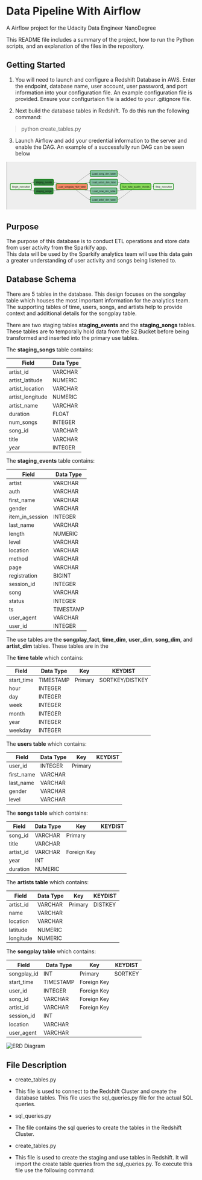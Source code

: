 # Data Pipeline With Airflow
 A Airflow project for the Udacity Data Engineer NanoDegree

 This README file includes a summary of the project, how to run the Python scripts, and an explanation of the files in the repository.

 ## Getting Started

 1.  You will need to launch and configure a Redshift Database in AWS.  Enter the endpoint, database name, user account, user password, and port information into your configuration file.  An example configuration file is provided.  Ensure your configurtaion file is added to your .gitignore file.  

 2.  Next build the database tables in Redshift.  To do this run the following command:
> python create_tables.py

 3.  Launch Airflow and add your credential information to the server and enable the DAG.  An example of a successfully run DAG can be seen below

 <img src="images/layout.PNG">

 ## Purpose
 The purpose of this database is to conduct ETL operations and store data from user activity from the Sparkify app.  
 This data will be used by the Sparkify analytics team will use this data gain a greater understanding of user activity and songs being listened to.


 ## Database Schema
 There are 5 tables in the database.  This design focuses on the songplay table which houses the most important information for the analytics team.  The supporting tables of time, users, songs, and artists help to provide context and additional details for the songplay table.

 There are two staging tables **staging_events** and the **staging_songs** tables.  These tables are to temporally hold data from the S2 Bucket before being transformed and inserted into the primary use tables.

 The **staging_songs** table contains:

 | Field           | Data Type          |
  |-------------  | -------------         |
 | artist_id            | VARCHAR                    |
 | artist_latitude   | NUMERIC                   |
 | artist_location  | VARCHAR                 |
 | artist_longitude | NUMERIC                  |
 | artist_name        | VARCHAR                 |
 | duration              | FLOAT                  |
 | num_songs         | INTEGER                   |
 | song_id               | VARCHAR                |
 | title                     | VARCHAR                 |
 | year                    | INTEGER                 |

  The **staging_events** table contains:

  | Field           | Data Type          |
   |-------------  | -------------         |
  | artist             | VARCHAR                    |
  | auth     | VARCHAR                  |
  | first_name  | VARCHAR                 |
  | gender | VARCHAR                  |
  | item_in_session       | INTEGER                 |
  | last_name        | VARCHAR                 |
  | length            | NUMERIC                  |
  | level          | VARCHAR                |
  | location              | VARCHAR                |
  | method                    | VARCHAR                |
  | page                  | VARCHAR                 |
  | registration           | BIGINT                  |
  | session_id          | INTEGER                   |
  | song              | VARCHAR                |
  | status                     | INTEGER            |
  | ts                  | TIMESTAMP               |
  | user_agent                     | VARCHAR  |
  | user_id                 | INTEGER                 |


The use tables are the **songplay_fact**, **time_dim**, **user_dim**, **song_dim**, and **artist_dim** tables.  These tables are in the

 The **time table** which contains:

 | Field        | Data Type          | Key       | KEYDIST |
  |-------------  | ------------- | ------------- | ------------- |
 | start_time      | TIMESTAMP | Primary | SORTKEY/DISTKEY |
 | hour      | INTEGER     |    | |
 | day | INTEGER      |     | |
 | week | INTEGER      |     | |
 | month | INTEGER      |     | |
 | year | INTEGER     |     | |
 | weekday | INTEGER     |     | |

 The **users table** which contains:

 | Field        | Data Type          | Key  | KEYDIST |
 | ------------- | ------------- |  ------------- | ------------- |
 | user_id      | INTEGER | Primary | |
 | first_name      | VARCHAR      |    | |
 | last_name | VARCHAR      |     | |
 | gender | VARCHAR      |     | |
 | level | VARCHAR     |     | |

 The **songs table** which contains:

 | Field        | Data Type          | Key  | KEYDIST |
 | ------------- | ------------- |  ------------- | ------------- |
 | song_id      | VARCHAR | Primary | |
 | title      | VARCHAR      |    | |
 | artist_id | VARCHAR      |  Foreign Key   | |
 | year | INT      |     | |
 | duration | NUMERIC     |     | |

 The **artists table** which contains:

 | Field        | Data Type          | Key  | KEYDIST |
 | ------------- | ------------- |  ------------- | ------------- |
 | artist_id      | VARCHAR | Primary | DISTKEY |
 | name      | VARCHAR      |    | |
 | location | VARCHAR      |    | |
 | latitude | NUMERIC      |     | |
 | longitude | NUMERIC   |     | |

 The **songplay table** which contains:

 | Field        | Data Type          | Key  | KEYDIST |
 | ------------- | ------------- |  ------------- | ------------- |
 | songplay_id      | INT | Primary | SORTKEY |
 | start_time      | TIMESTAMP    |  Foreign Key  | |
 | user_id | INTEGER  |  Foreign Key   | |
 | song_id | VARCHAR      |  Foreign Key   | |
 | artist_id | VARCHAR     |  Foreign Key   | |
 | session_id | INT  |     | |
 | location | VARCHAR      |     | |
 | user_agent | VARCHAR     |     | |

 ![ERD Diagram](./images/snowflake_erd.PNG)

## File Description

- create_tables.py
 - This file is used to connect to the Redshift Cluster and create the database tables.  This file uses the sql_queries.py file for the actual SQL queries.

- sql_queries.py
 - The file contains the sql queries to create the tables in the Redshift Cluster.

- create_tables.py
 - This file is used to create the staging and use tables in Redshift.  It will import the create table queries from the sql_queries.py.  To execute this file use the following command:
